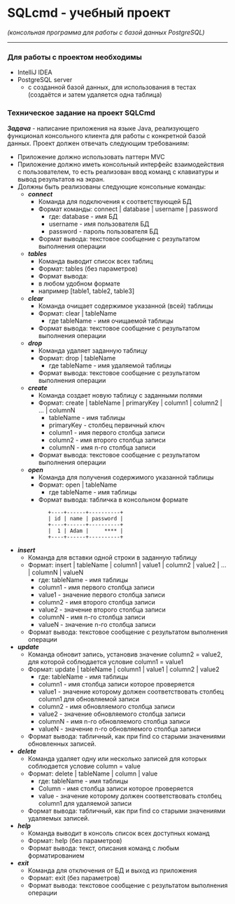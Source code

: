 # SQLcmd - учебный проект 
*(консольная программа для работы с базой данных PostgreSQL)*

--------
### Для работы с проектом необходимы
* IntelliJ IDEA
* PostgreSQL server
   - с созданной базой данных, для использования в тестах (создаётся и затем удаляется одна таблица)
   
### Техническое задание на проект SQLCmd
***Задача*** - написание приложения на языке Java, реализующего функционал консольного клиента для
работы с конкретной базой данных. Проект должен отвечать следующим требованиям:
* Приложение должно использовать паттерн MVC
* Приложение должно иметь консольный интерфейс взаимодействия с пользователем, то есть
  реализован ввод команд с клавиатуры и вывод результатов на экран.
* Должны быть реализованы следующие консольные команды:
   - ***сonnect***
       - Команда для подключения к соответствующей БД
       - Формат команды: connect | database | username | password
           - где: database - имя БД
           - username -  имя пользователя БД
           - password - пароль пользователя БД
       - Формат вывода: текстовое сообщение с результатом выполнения операции
   - ***tables***
       - Команда выводит список всех таблиц
       - Формат: tables (без параметров)
       - Формат вывода:
       - в любом удобном формате
       - например [table1, table2, table3]
   - ***clear***
       - Команда очищает содержимое указанной (всей) таблицы
       - Формат: clear | tableName
           - где tableName - имя очищаемой таблицы
       - Формат вывода: текстовое сообщение с результатом выполнения операции
   - ***drop***
       - Команда удаляет заданную таблицу
       - Формат: drop | tableName
           - где tableName - имя удаляемой таблицы
       - Формат вывода: текстовое сообщение с результатом выполнения операции
   - ***create***
       - Команда создает новую таблицу с заданными полями
       - Формат: create | tableName | primaryKey | column1 | column2 | ... | columnN
           - tableName - имя таблицы
           - primaryKey - столбец первичный ключ
           - column1 - имя первого столбца записи
           - column2 - имя второго столбца записи
           - columnN - имя n-го столбца записи
       - Формат вывода: текстовое сообщение с результатом выполнения операции
   - ***open***
       - Команда для получения содержимого указанной таблицы
       - Формат: open | tableName
           - где tableName - имя таблицы
       - Формат вывода: табличка в консольном формате
~~~
             +----+------+----------+
             | id | name | password |
             +----+------+----------+
             |  1 | Adam |     **** |
             +----+------+----------+
~~~

   - ***insert***
       - Команда для вставки одной строки в заданную таблицу
       - Формат: insert | tableName | column1 | value1 | column2 | value2 | ... | columnN | valueN
           - где: tableName - имя таблицы
           - column1 - имя первого столбца записи
           - value1 - значение первого столбца записи
           - column2 - имя второго столбца записи
           - value2 - значение второго столбца записи
           - columnN - имя n-го столбца записи
           - valueN - значение n-го столбца записи
       - Формат вывода: текстовое сообщение с результатом выполнения операции
   - ***update***
       - Команда обновит запись, установив значение column2 = value2, для которой соблюдается условие column1 = value1
       - Формат: update | tableName | column1 | value1 | column2 | value2
           - где: tableName - имя таблицы
           - column1 - имя столбца записи которое проверяется
           - value1 - значение которому должен соответствовать столбец column1 для обновляемой записи
           - column2 - имя обновляемого столбца записи
           - value2 - значение обновляемого столбца записи
           - columnN - имя n-го обновляемого столбца записи
           - valueN - значение n-го обновляемого столбца записи
       - Формат вывода: табличный, как при find со старыми значениями обновленных записей.
   - ***delete***
       - Команда удаляет одну или несколько записей для которых соблюдается условие column = value
       - Формат: delete | tableName | column | value
           - где: tableName - имя таблицы
           - Column - имя столбца записи которое проверяется
           - value - значение которому должен соответствовать столбец column1 для удаляемой записи
       - Формат вывода: табличный, как при find со старыми значениями удаляемых записей.
   - ***help***
       - Команда выводит в консоль список всех доступных команд
       - Формат: help (без параметров)
       - Формат вывода: текст, описания команд с любым форматированием
   - ***exit***
       - Команда для отключения от БД и выход из приложения
       - Формат: exit (без параметров)
       - Формат вывода: текстовое сообщение с результатом выполнения операции
